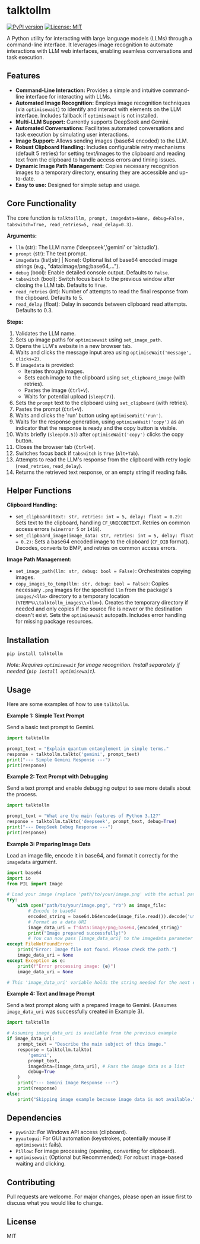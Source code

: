 # talktollm

[![PyPI version](https://badge.fury.io/py/talktollm.svg)](https://badge.fury.io/py/talktollm)
[![License: MIT](https://img.shields.io/badge/License-MIT-yellow.svg)](https://opensource.org/licenses/MIT)

A Python utility for interacting with large language models (LLMs) through a command-line interface. It leverages image recognition to automate interactions with LLM web interfaces, enabling seamless conversations and task execution.

## Features

-   **Command-Line Interaction:** Provides a simple and intuitive command-line interface for interacting with LLMs.
-   **Automated Image Recognition:** Employs image recognition techniques (via `optimisewait`) to identify and interact with elements on the LLM interface. Includes fallback if `optimisewait` is not installed.
-   **Multi-LLM Support:** Currently supports DeepSeek and Gemini.
-   **Automated Conversations:** Facilitates automated conversations and task execution by simulating user interactions.
-   **Image Support:** Allows sending images (base64 encoded) to the LLM.
-   **Robust Clipboard Handling:** Includes configurable retry mechanisms (default 5 retries) for setting text/images to the clipboard and reading text from the clipboard to handle access errors and timing issues.
-   **Dynamic Image Path Management:** Copies necessary recognition images to a temporary directory, ensuring they are accessible and up-to-date.
-   **Easy to use:** Designed for simple setup and usage.

## Core Functionality

The core function is `talkto(llm, prompt, imagedata=None, debug=False, tabswitch=True, read_retries=5, read_delay=0.3)`.

**Arguments:**

-   `llm` (str): The LLM name ('deepseek','gemini' or 'aistudio').
-   `prompt` (str): The text prompt.
-   `imagedata` (list[str] | None): Optional list of base64 encoded image strings (e.g., "data:image/png;base64,...").
-   `debug` (bool): Enable detailed console output. Defaults to `False`.
-   `tabswitch` (bool): Switch focus back to the previous window after closing the LLM tab. Defaults to `True`.
-   `read_retries` (int): Number of attempts to read the final response from the clipboard. Defaults to 5.
-   `read_delay` (float): Delay in seconds between clipboard read attempts. Defaults to 0.3.

**Steps:**

1.  Validates the LLM name.
2.  Sets up image paths for `optimisewait` using `set_image_path`.
3.  Opens the LLM's website in a new browser tab.
4.  Waits and clicks the message input area using `optimiseWait('message', clicks=2)`.
5.  If `imagedata` is provided:
    -   Iterates through images.
    -   Sets each image to the clipboard using `set_clipboard_image` (with retries).
    -   Pastes the image (`Ctrl+V`).
    -   Waits for potential upload (`sleep(7)`).
6.  Sets the `prompt` text to the clipboard using `set_clipboard` (with retries).
7.  Pastes the prompt (`Ctrl+V`).
8.  Waits and clicks the 'run' button using `optimiseWait('run')`.
9.  Waits for the response generation, using `optimiseWait('copy')` as an indicator that the response is ready and the copy button is visible.
10. Waits briefly (`sleep(0.5)`) after `optimiseWait('copy')` clicks the copy button.
11. Closes the browser tab (`Ctrl+W`).
12. Switches focus back if `tabswitch` is `True` (`Alt+Tab`).
13. Attempts to read the LLM's response from the clipboard with retry logic (`read_retries`, `read_delay`).
14. Returns the retrieved text response, or an empty string if reading fails.

## Helper Functions

**Clipboard Handling:**

-   `set_clipboard(text: str, retries: int = 5, delay: float = 0.2)`: Sets text to the clipboard, handling `CF_UNICODETEXT`. Retries on common access errors (`winerror 5` or `1418`).
-   `set_clipboard_image(image_data: str, retries: int = 5, delay: float = 0.2)`: Sets a base64 encoded image to the clipboard (`CF_DIB` format). Decodes, converts to BMP, and retries on common access errors.

**Image Path Management:**

-   `set_image_path(llm: str, debug: bool = False)`: Orchestrates copying images.
-   `copy_images_to_temp(llm: str, debug: bool = False)`: Copies necessary `.png` images for the specified `llm` from the package's `images/<llm>` directory to a temporary location (`%TEMP%\\talktollm_images\\<llm>`). Creates the temporary directory if needed and only copies if the source file is newer or the destination doesn't exist. Sets the `optimisewait` autopath. Includes error handling for missing package resources.

## Installation

```
pip install talktollm
```

*Note: Requires `optimisewait` for image recognition. Install separately if needed (`pip install optimisewait`).*

## Usage

Here are some examples of how to use `talktollm`.

**Example 1: Simple Text Prompt**

Send a basic text prompt to Gemini.

```python
import talktollm

prompt_text = "Explain quantum entanglement in simple terms."
response = talktollm.talkto('gemini', prompt_text)
print("--- Simple Gemini Response ---")
print(response)
```

**Example 2: Text Prompt with Debugging**

Send a text prompt and enable debugging output to see more details about the process.

```python
import talktollm

prompt_text = "What are the main features of Python 3.12?"
response = talktollm.talkto('deepseek', prompt_text, debug=True)
print("--- DeepSeek Debug Response ---")
print(response)
```

**Example 3: Preparing Image Data**

Load an image file, encode it in base64, and format it correctly for the `imagedata` argument.

```python
import base64
import io
from PIL import Image

# Load your image (replace 'path/to/your/image.png' with the actual path)
try:
    with open("path/to/your/image.png", "rb") as image_file:
        # Encode to base64
        encoded_string = base64.b64encode(image_file.read()).decode('utf-8')
        # Format as a data URI
        image_data_uri = f"data:image/png;base64,{encoded_string}"
        print("Image prepared successfully!")
        # You can now pass [image_data_uri] to the imagedata parameter
except FileNotFoundError:
    print("Error: Image file not found. Please check the path.")
    image_data_uri = None
except Exception as e:
    print(f"Error processing image: {e}")
    image_data_uri = None

# This 'image_data_uri' variable holds the string needed for the next example
```

**Example 4: Text and Image Prompt**

Send a text prompt along with a prepared image to Gemini. (Assumes `image_data_uri` was successfully created in Example 3).

```python
import talktollm

# Assuming image_data_uri is available from the previous example
if image_data_uri:
    prompt_text = "Describe the main subject of this image."
    response = talktollm.talkto(
        'gemini',
        prompt_text,
        imagedata=[image_data_uri], # Pass the image data as a list
        debug=True
    )
    print("--- Gemini Image Response ---")
    print(response)
else:
    print("Skipping image example because image data is not available.")
```

## Dependencies

-   `pywin32`: For Windows API access (clipboard).
-   `pyautogui`: For GUI automation (keystrokes, potentially mouse if `optimisewait` fails).
-   `Pillow`: For image processing (opening, converting for clipboard).
-   `optimisewait` (Optional but Recommended): For robust image-based waiting and clicking.

## Contributing

Pull requests are welcome. For major changes, please open an issue first to discuss what you would like to change.

## License

MIT
